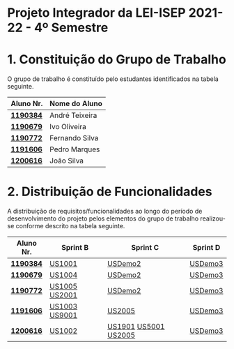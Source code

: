 # Projeto Integrador da LEI-ISEP 2021-22 - 4º Semestre

# 1. Constituição do Grupo de Trabalho

O grupo de trabalho é constituído pelo estudantes identificados na tabela seguinte.

| Aluno Nr.	   | Nome do Aluno			    |
|--------------|------------------------------|
| **[1190384](../1190384/ListaFuncionalidadesEstudante.md)**    | André Teixeira               |
| **[1190679](../1190679/ListaFuncionalidadesEstudante.md)**    | Ivo Oliveira                 |
| **[1190772](../1190772/ListaFuncionalidadesEstudante.md)**    | Fernando Silva               |
| **[1191606](../1191606/ListaFuncionalidadesEstudante.md)**    | Pedro Marques                |
| **[1200616](../1200616/ListaFuncionalidadesEstudante.md)**    | João Silva                   |


# 2. Distribuição de Funcionalidades ###

A distribuição de requisitos/funcionalidades ao longo do período de desenvolvimento do projeto pelos elementos do grupo de trabalho realizou-se conforme descrito na tabela seguinte.

| Aluno Nr.	| Sprint B | Sprint C | Sprint D |
|------------|----------|----------|----------|
| [**1190384**](../1190384/ListaFuncionalidadesEstudante.md)| [US1001](../docs/US1001/ProcessoEngenhariaFuncionalidade.md)| [USDemo2](/docs/USDemo2)| [USDemo3](/docs/USDemo3) |
| [**1190679**](../1190679/ListaFuncionalidadesEstudante.md)| [US1004](../1190679/US1004/ProcessoEngenhariaFuncionalidade.md)| [USDemo2](/docs/USDemo2)| [USDemo3](/docs/USDemo3) |
| [**1190772**](../1190772/ListaFuncionalidadesEstudante.md)| [US1005](../1190772/US1005/ProcessoEngenhariaFuncionalidade.md) [US2001](../1190772/US2001/ProcessoEngenhariaFuncionalidade.md)| [USDemo2](/docs/USDemo2)| [USDemo3](/docs/USDemo3) |
| [**1191606**](../1191606/ListaFuncionalidadesEstudante.md)| [US1003](../1191606/SprintB/US1003/ProcessoEngenhariaFuncionalidade.md) [US9001](../1191606/SprintB/US9001/ProcessoEngenhariaFuncionalidade.md)| [US2005](../1191606/US2005/ProcessoEngenhariaFuncionalidade.md)| [USDemo3](/docs/USDemo3) |
| [**1200616**](../1200616/ListaFuncionalidadesEstudante.md)| [US1002](../1200616/US1002/ProcessoEngenhariaFuncionalidade.md)| [US1901](../1200616/US1901/ProcessoEngenhariaFuncionalidade.md) [US5001](../1200616/US5001/ProcessoEngenhariaFuncionalidade.md) [US2005](../1191606/US2005/ProcessoEngenhariaFuncionalidade.md)| [USDemo3](/docs/USDemo3) |

